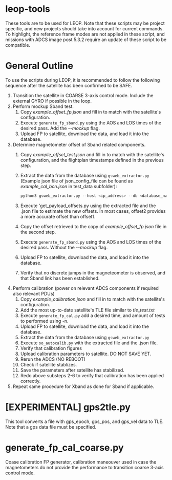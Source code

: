 # leop-tools

These tools are to be used for LEOP. Note that these scripts may be project specific, and new projects should take into account for current commands. To highlight, the reference frame modes are not applied in these script, and missions with ADCS image post 5.3.2 require an update of these script to be compatible.

# General Outline
To use the scripts during LEOP, it is recommended to follow the following sequence after the satellite has been confirmed to be SAFE.

1. Transition the satellite in COARSE 3-axis control mode. Include the external GYRO if possible in the loop.
2. Perform mockup Sband test. 
    1. Copy *example_offset_fp.json* and fill in to match with the satellite's configuration.
    2. Execute `generate_fp_sband.py` using the AOS and LOS times of the desired pass. Add the *--mockup* flag.
    3. Upload FP to satellite, download the data, and load it into the database.
1. Determine magnetometer offset of Sband related components.
    1. Copy *example_offset_test.json* and fill in to match with the satellite's configuration, and the flightplan timestamps defined in the previous step.
    1. Extract the data from the database using `gsweb_extractor.py` (Example json file of json_config_file can be found as *example_cal_bcn.json* in test_data subfolder):

        ````python
        python3 gsweb_extractor.py --host <ip_address> --db <database_name> --node <adcs_csp_node> --satellite <sat_number> --from_ts <unixtime_start> --to_ts <unixtime_end> --config <json_config_file> --output <filename> --resolution 1
        ````
    
    1. Execute 'get_payload_offsets.py using the extracted file and the .json file to estimate the new offsets. In most cases, offset2 provides a more accurate offset than offset1.
    1. Copy the offset retrieved to the copy of *example_offset_fp.json* file in the second step. 
    1. Execute `generate_fp_sband.py` using the AOS and LOS times of the desired pass. Without the *--mockup* flag.
    1. Upload FP to satellite, download the data, and load it into the database.
    1. Verify that no discrete jumps in the magneteometer is observed, and that Sband link has been established.
1. Perform calibration (power on relevant ADCS components if required also relevant PDUs)
    1. Copy *example_calibration.json* and fill in to match with the satellite's configuration.
    1. Add the most up-to-date satellite's TLE file similar to *tle_test.txt*
    1. Execute `generate_fp_cal.py` add a desired time, and amount of tests to performed using -n.
    1. Upload FP to satellite, download the data, and load it into the database.
    1. Extract the data from the database using `gsweb_extractor.py`
    1. Execute `oo_autocalib.py` with the extracted file and the .json file. 
    1. Verify that calibration figures
    1. Upload calibration parameters to satellite. DO NOT SAVE YET.
    1. Rerun the ADCS (NO REBOOT)
    1. Check if satellite stablizes.
    1. Save the parameters after satellite has stabilized.
    1. Redo above substeps 2-6 to verify that calibration has been applied correctly.
1. Repeat same procedure for Xband as done for Sband if applicable.

# [EXPERIMENTAL] gps2tle.py

This tool converts a file with gps_epoch, gps_pos, and gps_vel data to TLE. Note that a gps data file must be specified. 

# generate_fp_cal_coarse.py
Coase calibration FP generator, calibration maneouver used in case the magnetometers do not provide the performance to transition coarse 3-axis control mode.